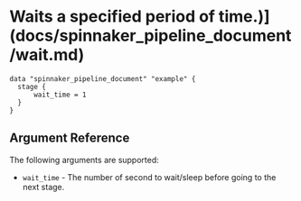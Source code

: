 # Waits a specified period of time.)](docs/spinnaker_pipeline_document/wait.md)

```hcl
data "spinnaker_pipeline_document" "example" {
  stage {
      wait_time = 1
  }
}
```

## Argument Reference

The following arguments are supported:

- `wait_time` - The number of second to wait/sleep before going to the next stage.
